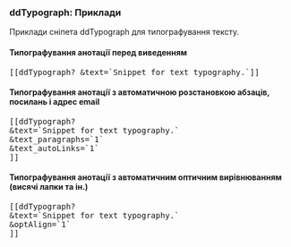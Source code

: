 
<meta http-equiv="Content-Type" content="text/html; charset=utf-8">
<h3>ddTypograph: Приклади </h3> 
Приклади сніпета ddTypograph для типографування тексту.	
<br>
<h4>Типографування анотації перед виведенням</h4>
<pre class="brush: html;">[[ddTypograph? &text=`Snippet for text typography.`]]</pre>
<h4>Типографування анотації з автоматичною розстановкою абзаців, посилань і адрес email</h4>
<pre class="brush: html;">
[[ddTypograph?
&text=`Snippet for text typography.`
&text_paragraphs=`1`
&text_autoLinks=`1`
]]
</pre>
<h4>Типографування анотації з автоматичним оптичним вирівнюванням (висячі лапки та ін.)</h4>
<pre class="brush: html;">
[[ddTypograph?
&text=`Snippet for text typography.`
&optAlign=`1`
]]
</pre>
